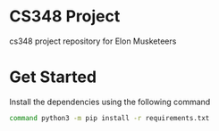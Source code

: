 # CS348 Project
cs348 project repository for Elon Musketeers

# Get Started

Install the dependencies using the following command

```bash
command python3 -m pip install -r requirements.txt
```
